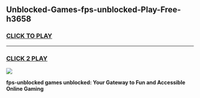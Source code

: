 
## Unblocked-Games-fps-unblocked-Play-Free-h3658
<h3>
<a href="https://premium76.site?title=fps-unblocked&ref=21A">CLICK TO PLAY</a></h3>
<hr>

<h3>
<a href="https://premium76.site?title=fps-unblocked&ref=21A">CLICK 2 PLAY</a>
  
</h3>

<a href="https://premium76.site?title=fps-unblocked&ref=21A"><img src="https://clearcache.store/games.png"></a>


**fps-unblocked games unblocked: Your Gateway to Fun and Accessible Online Gaming**
